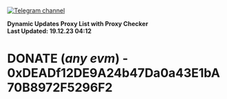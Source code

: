 [![Telegram channel](https://img.shields.io/endpoint?url=https://runkit.io/damiankrawczyk/telegram-badge/branches/master?url=https://t.me/n4z4v0d)](https://t.me/n4z4v0d) 

**Dynamic Updates Proxy List with Proxy Checker**  
**Last Updated: 19.12.23 04:12**

# DONATE (_any evm_) - 0xDEADf12DE9A24b47Da0a43E1bA70B8972F5296F2
